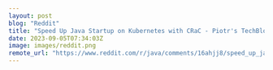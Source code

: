 ```yaml
---
layout: post
blog: "Reddit"
title: "Speed Up Java Startup on Kubernetes with CRaC - Piotr's TechBlog"
date: 2023-09-05T07:34:03Z
image: images/reddit.png
remote_url: "https://www.reddit.com/r/java/comments/16ahjj8/speed_up_java_startup_on_kubernetes_with_crac/"
---
```

